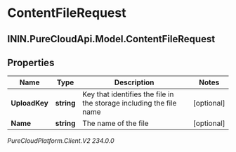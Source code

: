 # ContentFileRequest

## ININ.PureCloudApi.Model.ContentFileRequest

## Properties

|Name | Type | Description | Notes|
|------------ | ------------- | ------------- | -------------|
| **UploadKey** | **string** | Key that identifies the file in the storage including the file name | [optional] |
| **Name** | **string** | The name of the file | [optional] |



_PureCloudPlatform.Client.V2 234.0.0_
